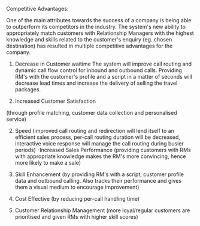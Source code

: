 Competitive Advantages:

One of the main attributes towards the success of a company is being able to outperform its competitors in the industry. The system's new ability to appropriately match customers with Relationship Managers with the highest knowledge and skills related to the customer's enquiry (eg. chosen destination) has resulted in multiple competitive advantages for the company.


1. Decrease in Customer waitime 
The system will improve call routing and dynamic call flow control for inbound and outbound calls. Providing RM's with the customer's profile and a script in a matter of seconds will decrease lead times and increase the delivery of selling the travel packages. 


2. Increased Customer Satisfaction 



(through profile matching, customer data collection and personalised service)

2. Speed (improved call routing and redirection will lend itself to an efficient sales process, per-call routing duration will be decreased, interactive voice response will manage the call routing during busier periods)
-Increased Sales Performance (providing customers with RMs with appropriate knowledge makes the RM's more convincing, hence more likely to make a sale)

3. Skill Enhancement (by providing RM's with a script, customer profile data and outbound calling. Also tracks their performance and gives them a visual medium to encourage improvement)

4. Cost Effective (by reducing per-call handling time)

5. Customer Relationship Management (more loyal/regular customers are prioritised and given RMs with higher skill scores)
